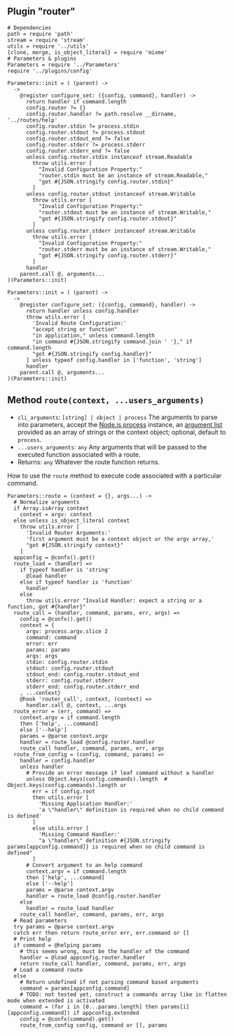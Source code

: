 
## Plugin "router"

    # Dependencies
    path = require 'path'
    stream = require 'stream'
    utils = require '../utils'
    {clone, merge, is_object_literal} = require 'mixme'
    # Parameters & plugins
    Parameters = require '../Parameters'
    require '../plugins/config'

    Parameters::init = ( (parent) ->
      ->
        @register configure_set: ({config, command}, handler) ->
          return handler if command.length
          config.router ?= {}
          config.router.handler ?= path.resolve __dirname, '../routes/help'
          config.router.stdin ?= process.stdin
          config.router.stdout ?= process.stdout
          config.router.stdout_end ?= false
          config.router.stderr ?= process.stderr
          config.router.stderr_end ?= false
          unless config.router.stdin instanceof stream.Readable
            throw utils.error [
              "Invalid Configuration Property:"
              "router.stdin must be an instance of stream.Readable,"
              "got #{JSON.stringify config.router.stdin}"
            ]
          unless config.router.stdout instanceof stream.Writable
            throw utils.error [
              "Invalid Configuration Property:"
              "router.stdout must be an instance of stream.Writable,"
              "got #{JSON.stringify config.router.stdout}"
            ]
          unless config.router.stderr instanceof stream.Writable
            throw utils.error [
              "Invalid Configuration Property:"
              "router.stderr must be an instance of stream.Writable,"
              "got #{JSON.stringify config.router.stderr}"
            ]
          handler
        parent.call @, arguments...
    )(Parameters::init)
    
    Parameters::init = ( (parent) ->
      ->
        @register configure_set: ({config, command}, handler) ->
          return handler unless config.handler
          throw utils.error [
            'Invalid Route Configuration:'
            "accept string or function"
            "in application," unless command.length
            "in command #{JSON.stringify command.join ' '}," if command.length
            "got #{JSON.stringify config.handler}"
          ] unless typeof config.handler in ['function', 'string']
          handler
        parent.call @, arguments...
    )(Parameters::init)
    
## Method `route(context, ...users_arguments)`

* `cli_arguments`: `[string] | object | process` The arguments to parse into parameters, accept the [Node.js process](https://nodejs.org/api/process.html) instance, an [argument list](https://nodejs.org/api/process.html#process_process_argv) provided as an array of strings or the context object; optional, default to `process`.
* `...users_arguments`: `any` Any arguments that will be passed to the executed function associated with a route.
* Returns: `any` Whatever the route function returns.

How to use the `route` method to execute code associated with a particular command.

    Parameters::route = (context = {}, args...) ->
      # Normalize arguments
      if Array.isArray context
        context = argv: context
      else unless is_object_literal context
        throw utils.error [
          'Invalid Router Arguments:'
          'first argument must be a context object or the argv array,'
          "got #{JSON.stringify context}"
        ]
      appconfig = @confx().get()
      route_load = (handler) =>
        if typeof handler is 'string'
          @load handler
        else if typeof handler is 'function'
          handler
        else
          throw utils.error "Invalid Handler: expect a string or a function, got #{handler}"
      route_call = (handler, command, params, err, args) =>
        config = @confx().get()
        context = {
          argv: process.argv.slice 2
          command: command
          error: err
          params: params
          args: args
          stdin: config.router.stdin
          stdout: config.router.stdout
          stdout_end: config.router.stdout_end
          stderr: config.router.stderr
          stderr_end: config.router.stderr_end
        , ...context}
        @hook 'router_call', context, (context) =>
          handler.call @, context, ...args
      route_error = (err, command) =>
        context.argv = if command.length
        then ['help', ...command]
        else ['--help']
        params = @parse context.argv
        handler = route_load @config.router.handler
        route_call handler, command, params, err, args
      route_from_config = (config, command, params) =>
        handler = config.handler
        unless handler
          # Provide an error message if leaf command without a handler
          unless Object.keys(config.commands).length  # Object.keys(config.commands).length or
            err = if config.root
            then utils.error [
              'Missing Application Handler:'
              'a \"handler\" definition is required when no child command is defined'
            ]
            else utils.error [
              'Missing Command Handler:'
              "a \"handler\" definition #{JSON.stringify params[appconfig.command]} is required when no child command is defined"
            ]
          # Convert argument to an help command
          context.argv = if command.length
          then ['help', ...command]
          else ['--help']
          params = @parse context.argv
          handler = route_load @config.router.handler
        else
          handler = route_load handler
        route_call handler, command, params, err, args
      # Read parameters
      try params = @parse context.argv
      catch err then return route_error err, err.command or []
      # Print help
      if command = @helping params
        # this seems wrong, must be the handler of the command
        handler = @load appconfig.router.handler
        return route_call handler, command, params, err, args
      # Load a command route
      else
        # Return undefined if not parsing command based arguments
        command = params[appconfig.command]
        # TODO: not tested yet, construct a commands array like in flatten mode when extended is activated
        command = (for i in [0...params.length] then params[i][appconfig.command]) if appconfig.extended
        config = @confx(command).get()
        route_from_config config, command or [], params
